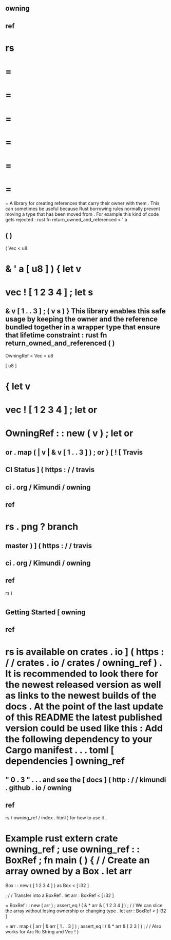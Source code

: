 owning
-
ref
-
rs
=
=
=
=
=
=
=
=
=
=
=
=
=
=
A
library
for
creating
references
that
carry
their
owner
with
them
.
This
can
sometimes
be
useful
because
Rust
borrowing
rules
normally
prevent
moving
a
type
that
has
been
moved
from
.
For
example
this
kind
of
code
gets
rejected
:
rust
fn
return_owned_and_referenced
<
'
a
>
(
)
-
>
(
Vec
<
u8
>
&
'
a
[
u8
]
)
{
let
v
=
vec
!
[
1
2
3
4
]
;
let
s
=
&
v
[
1
.
.
3
]
;
(
v
s
)
}
This
library
enables
this
safe
usage
by
keeping
the
owner
and
the
reference
bundled
together
in
a
wrapper
type
that
ensure
that
lifetime
constraint
:
rust
fn
return_owned_and_referenced
(
)
-
>
OwningRef
<
Vec
<
u8
>
[
u8
]
>
{
let
v
=
vec
!
[
1
2
3
4
]
;
let
or
=
OwningRef
:
:
new
(
v
)
;
let
or
=
or
.
map
(
|
v
|
&
v
[
1
.
.
3
]
)
;
or
}
[
!
[
Travis
-
CI
Status
]
(
https
:
/
/
travis
-
ci
.
org
/
Kimundi
/
owning
-
ref
-
rs
.
png
?
branch
=
master
)
]
(
https
:
/
/
travis
-
ci
.
org
/
Kimundi
/
owning
-
ref
-
rs
)
#
Getting
Started
[
owning
-
ref
-
rs
is
available
on
crates
.
io
]
(
https
:
/
/
crates
.
io
/
crates
/
owning_ref
)
.
It
is
recommended
to
look
there
for
the
newest
released
version
as
well
as
links
to
the
newest
builds
of
the
docs
.
At
the
point
of
the
last
update
of
this
README
the
latest
published
version
could
be
used
like
this
:
Add
the
following
dependency
to
your
Cargo
manifest
.
.
.
toml
[
dependencies
]
owning_ref
=
"
0
.
3
"
.
.
.
and
see
the
[
docs
]
(
http
:
/
/
kimundi
.
github
.
io
/
owning
-
ref
-
rs
/
owning_ref
/
index
.
html
)
for
how
to
use
it
.
#
Example
rust
extern
crate
owning_ref
;
use
owning_ref
:
:
BoxRef
;
fn
main
(
)
{
/
/
Create
an
array
owned
by
a
Box
.
let
arr
=
Box
:
:
new
(
[
1
2
3
4
]
)
as
Box
<
[
i32
]
>
;
/
/
Transfer
into
a
BoxRef
.
let
arr
:
BoxRef
<
[
i32
]
>
=
BoxRef
:
:
new
(
arr
)
;
assert_eq
!
(
&
*
arr
&
[
1
2
3
4
]
)
;
/
/
We
can
slice
the
array
without
losing
ownership
or
changing
type
.
let
arr
:
BoxRef
<
[
i32
]
>
=
arr
.
map
(
|
arr
|
&
arr
[
1
.
.
3
]
)
;
assert_eq
!
(
&
*
arr
&
[
2
3
]
)
;
/
/
Also
works
for
Arc
Rc
String
and
Vec
!
}
